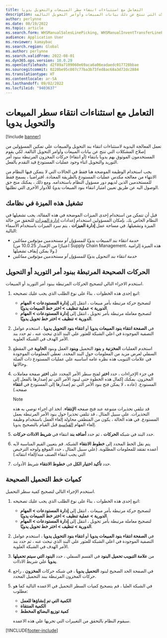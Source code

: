 ```yaml
---
title: التعامل مع استثناءات انتقاء سطر المبيعات والتحويل يدويا
description: توضح هذه المقالة كيفيه قيام المسؤولين يدويا بانتقاء (أو انتقاء) العمليات المخزنية لإصلاح المشكلات التي تنتج عن ذلك بيانات المبيعات وأوامر التحويل التالفة.
author: perlynne
ms.date: 08/19/2022
ms.topic: article
ms.search.form: WHSManualSalesLinePicking, WHSManualInventTransferLinePicking, InventTransPick, WHSLoadLineManualCorrection, WHSTroubleshootingSelfService
audience: Application User
ms.reviewer: kamaybac
ms.search.region: Global
ms.author: perlynne
ms.search.validFrom: 2022-08-01
ms.dyn365.ops.version: 10.0.29
ms.openlocfilehash: d2f89a7109060e69aca6a06eadaedc017728bbae
ms.sourcegitcommit: 0220be95c007c77ba3b73fed8ac68a3d72dc2884
ms.translationtype: HT
ms.contentlocale: ar-SA
ms.lasthandoff: 09/02/2022
ms.locfileid: "9403637"
---
```

# <a name="manually-handle-sales-and-transfer-line-picking-exceptions"></a>التعامل مع استثناءات انتقاء سطر المبيعات والتحويل يدويا

[!include [banner](../includes/banner.md)]

تعمل المعالجة اليدوية لاستثناءات انتقاء بند التحويل والمبيعات علي تمكين المسؤولين من إصلاح المشكلات التي تنتج عن بيانات المبيعات وأوامر التحويل التالفة. لكي يقوم المستخدمون الموثوق بهم يدويا بانتقاء (أو انتقاء) حركات المخزون المرتبطة ببنود أمر التوريد والتحويل اثناء وجود عمليات المستودع قيد التقدم بالفعل.

يجب استخدام الوظيفة الموضحة هنا فقط في الحالات التي لا يتمكن فيها النظام من الانتهاء من معالجه مكدس عمليات المستودع بالطريقة المعتادة. افتراضيا ، يسمح فقط للمستخدمين الذين لديهم دور مسؤول النظام باستخدامه. ومع ذلك ، يمكنك منح حق الوصول اليه عن طريق تعيين امتياز انتقاء بنود المبيعات *يدويا* للأدوار الأخرى التي تطلبها.

## <a name="turn-on-this-feature-for-your-system"></a>تشغيل هذه الميزة في نظامك

قبل أن تتمكن من استخدام إحدى الميزات الموضحة في هذه المقالة، يجب تشغيلها في النظام الخاص بك. بإمكان المسؤولين استخدام إعدادات [إدارة الميزات](../../fin-ops-core/fin-ops/get-started/feature-management/feature-management-overview.md) للتحقق من حالة الميزة وتشغيلها. في مساحة عمل **إدارة الميزات** ، يتم سرد الميزات باستخدام الأسماء التالية:

- *خدمة انتقاء بند المبيعات يدويًا للمسؤول أو مستخدمين موثوقين مماثلين*<br>(اعتبارًا من الإصدار 10.0.25 من Supply Chain Management، هذه الميزة إلزامية ولا يمكن إيقاف تشغيلها.)
- *خدمة انتقاء بند التحويل يدويًا للمسؤول أو مستخدمين موثوقين مماثلين*

## <a name="correct-transactions-related-to-sales-or-transfer-order-lines"></a>الحركات الصحيحة المرتبطة ببنود أمر التوريد أو التحويل

استخدم الاجراء التالي لتصحيح الحركات المرتبطة ببنود أمر التوريد أو المبيعات.

1. اتبع إحدى هذه الخطوات ، بناءً على نوع الطلب الذي يجب عليك تصحيحه:

    - لتصحيح حركة مرتبطة بأمر مبيعات ، انتقل إلى **إدارة المستودعات \> المهام الدورية \> عملية تنظيف \> اختر خط المبيعات يدويًا**.
    - لتصحيح معاملة مرتبطة بأمر تحويل ، انتقل إلى **إدارة المستودعات \> المهام الدورية \> تنظيف \> اختر خط تحويل يدويًا**.

1. في **الصفحة انتقاء بنود المبيعات يدويا** أو **انتقاء بنود التحويل يدويا** ، استخدم عوامل التصفية الموجودة في اعلي الشبكة للعثور علي البند الذي تبحث عنه ، ثم حدد بند الأمر الهدف في الشبكة العلوية.
1. استخدم العمليات **المخزنية** و **بنود** التحميل **وبنود** العمل وبنود **الحاوية** في المقطع السفلي لعرض مزيد من المعلومات حول البند المحدد. تعطي المعلومات الموجودة في علامات التبويب هذه نظره عامه أساسيه علي عمليات المستودع ذات الصلة وحالاتها.
1. في جزء الإجراءات ، حدد **اختر** لفتح سطر الأمر المحدد على **اختر** صفحة معاملات المخزون. يمكنك إكمال هذه الخطوة حتى لبنود الأمر التي تم إصدارها بالفعل إلى المستودع. (عاده ، لا يمكن فتح بنود الأمر التي تم إصدارها إلى المستودع في **انتقاء** صفحه.)

    > [!NOTE]
    > قد تتلقي تحذيرات متنوعة عند فتح صفحه **الإنتقاء**. اتخذ اي اجراء توصي به هذه التحذيرات. علي سبيل المثال ، قد تتلقي تحذيرا حول بنود الأمر المرتبطة بعمل المستودع. في هذه الحالة ، يكون من المنطقي محاولة إلغاء العمل باستخدام وظيفة إلغاء المهام [القياسية](cancel-warehouse-work.md) قبل القيام بالتصحيح يدويا.

1. حدد البند في شبكه **الحركات** ، ثم حدد **أضافه بند** انتقاء في **شريط الاداات حركات**.
1. يتم نقل الخط المحدد إلى **خطوط الانتقاء** الشبكة. قم بتعيين القيم المناسبة لآيه أعمده تفتقد للمعلومات المطلوبة. (علي سبيل المثال ، حدد الموقع ولوحه الترخيص التي يجب انتقاء الصنف منه/إلغاء انتقائه.)
1. حدد **تأكيد اختيار الكل** في **خطوط الانتقاء** شريط الأدوات.

## <a name="correct-load-line-quantities"></a>كميات خط التحميل الصحيحة

استخدم الإجراء التالي لتصحيح كمية سطر التحميل.

1. اتبع إحدى هذه الخطوات ، بناءً على نوع الطلب الذي يجب عليك تصحيحه:

    - لتصحيح حركة مرتبطة بأمر مبيعات ، انتقل إلى **إدارة المستودعات \> المهام الدورية \> عملية تنظيف \> اختر خط المبيعات يدويًا**.
    - لتصحيح معاملة مرتبطة بأمر تحويل ، انتقل إلى **إدارة المستودعات \> المهام الدورية \> تنظيف \> اختر خط تحويل يدويًا**.

1. في **الصفحة انتقاء بنود المبيعات يدويا** أو **انتقاء بنود التحويل يدويا** ، استخدم عوامل التصفية الموجودة في اعلي الشبكة للعثور علي البند الذي تبحث عنه ، ثم حدد بند الأمر الهدف في الشبكة العلوية.
1. من **علامة التبويب تحميل البنود** في القسم السفلي ، حدد **البنود التي سيتم تحميلها يدويا** علي شريط الاداات.
1. في الصفحة الحد الصحيح لبنود **التحميل يدويا** ، في شبكه حركات **المخزون** ، راجع حركات المخزون المرتبطة ببند التحميل المحدد.
1. في الشبكة العليا ، قم بتصحيح كميات السطر التحميل في الاعمده التالية كما هو مطلوب:

    - **الكمية التي تم إنشاؤها للعمل**
    - **الكمية المنتقاة**
    - **كمية توزيع البضائع المخطط**

    سيقوم النظام بالتحقق من التغييرات التي تجريها علي هذه الاعمده.

[!INCLUDE[footer-include](../../includes/footer-banner.md)]
